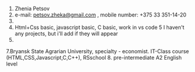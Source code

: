1. Zhenia Petsov
2. e-mail: petsov.zheka@gmail.com , mobile number: +375 33 351-14-20
3. 
4. Html+Css basic, javascript basic, C basic, work in vs code 
5  I haven't any projects, but i'll add if they will appear
6.
7.Bryansk State Agrarian University, specialty - economist. IT-Class course (HTML,CSS,Javascript,C,C++), RSschool
8. pre-intermediate А2 English level
